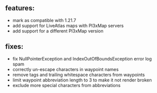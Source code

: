 ## features:
* mark as compatible with 1.21.7
* add support for LiveAtlas maps with Pl3xMap servers
* add support for a different Pl3xMap version

## fixes:
* fix NullPointerException and IndexOutOfBoundsException error log spam
* correctly un-escape characters in waypoint names
* remove tags and trailing whitespace characters from waypoints
* limit waypoint abbreviation length to 3 to make it not render broken
* exclude more special characters from abbreviations